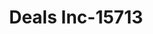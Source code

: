 ---
f_zip-code: 38343
f_state-code: TN
title: Deals Inc-15713
f_phone: 731-784-2272
f_city-only: Humboldt
f_address: 2124 N Central Ave Humboldt
f_location-unique-id: '15713'
slug: deals-inc-15713
updated-on: '2024-05-30T13:46:58.046Z'
created-on: '2024-05-30T13:36:59.803Z'
published-on: '2024-05-30T13:54:32.469Z'
f_city-state: cms/city/humboldt-tn.md
f_company: cms/company/deals-inc.md
f_state: cms/state/tennessee.md
layout: '[payday-loan].html'
tags: payday-loan
---